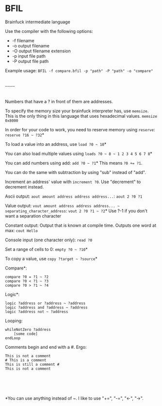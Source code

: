 # BFIL
Brainfuck intermediate language

Use the compiler with the following options:
- -f      filename
- -o      output filename
- -O      output filename extension
- -p      input file path
- -P      output file path

Example usage: ```BFIL -f compare.bfil -p "path" -P "path" -o "compare"```
<br/><br/><br/>-----<br/><br/><br/>
Numbers that have a ? in front of them are addresses.

To specify the memory size your brainfuck interpreter has, use ```memsize```. This is the only thing in this language that uses hexadecimal values. ```memsize 0x8000```

In order for your code to work, you need to reserve memory using ```reserve```: ```reserve ?16 ~ ?32```*

To load a value into an address, use ```load ?0 ~ 10```*

You can also load multiple values using ```loads ?0 ~ 8 ~ 1 2 3 4 5 6 7 8```*

You can add numbers using add: ```add ?0 ~ ?1```* This means ```?0 += ?1```.

You can do the same with subtraction by using "sub" instead of "add".

Increment an address' value with ```increment ?0```. Use "decrement" to decrement instead.

Ascii output: ```aout amount address address address...```: ```aout 2 ?0 ?1```

Value output: ```vout amount address address address... ~ separating_character_address```: ```vout 2 ?0 ?1 ~ ?2```* Use ?-1 if you don't want a separation character

Constant output: Output that is known at compile time. Outputs one word at max: ```cout Hello```

Console input (one character only): ```read ?0```

Set a range of cells to 0: ```empty ?0 ~ ?10```*

To copy a value, use ```copy ?target ~ ?source```*

Compare*:
```
compare ?0 = ?1 ~ ?2
compare ?0 < ?1 ~ ?3
compare ?0 > ?1 ~ ?4
```

Logic*:
```
logic ?address or ?address ~ ?address
logic ?address and ?address ~ ?address
logic ?address not ~ ?address
```

Looping:
```
whileNotZero ?address
    [some code]
endLoop
```

Comments begin and end with a #. Ergo:
```
This is not a comment
# This is a comment
This is still a comment #
This is not a comment
```




<br><br><br><br>
*You can use anything instead of ~. I like to use "+=", "-=", "<-", "->".
